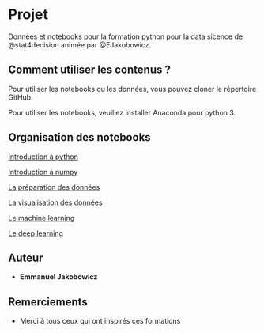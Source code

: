 # Projet

Données et notebooks pour la formation python pour la data sicence de @stat4decision animée par @EJakobowicz. 

## Comment utiliser les contenus ?

Pour utiliser les notebooks ou les données, vous pouvez cloner le répertoire GitHub.

Pour utiliser les notebooks, veuillez installer Anaconda pour python 3.

## Organisation des notebooks

[Introduction à python](/notebooks/01_introduction_python.ipynb)

[Introduction à numpy](/notebooks/02_numpy.ipynb)

[La préparation des données](/notebooks/03_pandas.ipynb)

[La visualisation des données](/notebooks/04_dataviz.ipynb)

[Le machine learning](/notebooks/05_machine_learning.ipynb)

[Le deep learning](/notebooks/06_deep_learning.ipynb)


## Auteur

* **Emmanuel Jakobowicz**

## Remerciements

* Merci à tous ceux qui ont inspirés ces formations